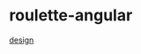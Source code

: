 # roulette-angular
[design](https://www.shutterstock.com/ru/image-vector/poker-roulette-wheel-chips-on-green-1549014158)
